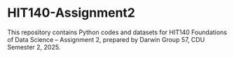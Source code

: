 # HIT140-Assignment2
This repository contains Python codes and datasets for HIT140 Foundations of Data Science – Assignment 2, prepared by Darwin Group 57, CDU Semester 2, 2025.
